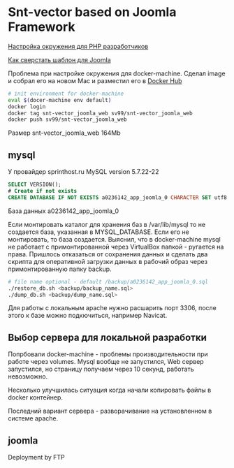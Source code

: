 Snt-vector based on Joomla Framework
====================================

[Настройка окружения для PHP разработчиков](https://habr.com/post/314032/)

[Как сверстать шаблон для Joomla](https://habr.com/post/256635/)

Проблема при настройке окружения для docker-machine. 
Сделал image и собрал его на новом Mac и разместил его в [Docker Hub](https://hub.docker.com/)
```bash
# init environment for docker-machine
eval $(docer-machine env default)
docker login
docker tag snt-vector_joomla_web sv99/snt-vector_joomla_web
docker push sv99/snt-vector_joomla_web
```

Размер snt-vector_joomla_web 164Mb

mysql
-----

У провайдер sprinthost.ru MySQL version 5.7.22-22
```sql
SELECT VERSION();
# Create if not exists
CREATE DATABASE IF NOT EXISTS a0236142_app_joomla_0 CHARACTER SET utf8 COLLATE utf8_unicode_ci;
```
База данных a0236142_app_joomla_0

Если монтировать каталог для хранения баз в /var/lib/mysql
то не создается база, указанная в MYSQL_DATABASE.
Если его не монтировать, то база создается.
Выяснил, что в docker-machine mysql не работает с примонтированной
через VirtualBox папкой - ругается на права.
Пришлось отказаться от сохранения данных и сделать два скрипта для
оперативной загрузки данных в рабочий образ через примонтированную папку backup.
```bash
# file name optional - default /backup/a0236142_app_joomla_0.sql
./restore_db.sh <backup/backup_name.sql>
./dump_db.sh <backup/dump_name.sql>
```

Для работы с локальным apache нужно расшарить порт 3306, после этого к базе можно
подкючиться, например Navicat.

Выбор сервера для локальной разработки
--------------------------------------

Попрбовали docker-machine - проблемы производительности при работе через 
volumes. Mysql вообще не запустился, Web сервер запустился, но страницу получаем
через 10 секунд, работать невозможно.

Несколько улучшилась ситуация когда начали копировать файлы в docker контейнер.

Последний вариант сервера - разворачивание на установленном в системе apache.

joomla
------
Deployment by FTP


```bash

```
